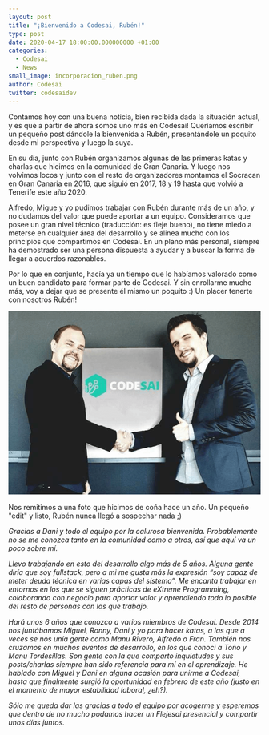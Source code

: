 ```yaml
---
layout: post
title: "¡Bienvenido a Codesai, Rubén!"
type: post
date: 2020-04-17 18:00:00.000000000 +01:00
categories:
  - Codesai
  - News
small_image: incorporacion_ruben.png
author: Codesai
twitter: codesaidev
---
```


Contamos hoy con una buena noticia, bien recibida dada la situación actual, y es que a partir de ahora somos uno más en Codesai! Queríamos escribir un pequeño post dándole la bienvenida a Rubén, presentándole un poquito desde mi perspectiva y luego la suya.

En su día, junto con Rubén organizamos algunas de las primeras katas y charlas que hicimos en la comunidad de Gran Canaria. Y luego nos volvimos locos y junto con el resto de organizadores montamos el Socracan en Gran Canaria en 2016, que siguió en 2017, 18 y 19 hasta que volvió a Tenerife este año 2020.

Alfredo, Migue y yo pudimos trabajar con Rubén durante más de un año, y no dudamos del valor que puede aportar a un equipo. Consideramos que posee un gran nivel técnico (traducción: es fleje bueno), no tiene miedo a meterse en cualquier área del desarrollo y se alinea mucho con los principios que compartimos en Codesai. En un plano más personal, siempre ha demostrado ser una persona dispuesta a ayudar y a buscar la forma de llegar a acuerdos razonables.

Por lo que en conjunto, hacía ya un tiempo que lo habíamos valorado como un buen candidato para formar parte de Codesai. Y sin enrollarme mucho más, voy a dejar que se presente él mismo un poquito :)
Un placer tenerte con nosotros Rubén!

![Rubén](/assets/incorporacion_ruben_handshake.png)
<div class="photo-footer">Nos remitimos a una foto que hicimos de coña hace un año. Un pequeño "edit" y listo, Rubén nunca llegó a sospechar nada ;)</div>

*Gracias a Dani y todo el equipo por la calurosa bienvenida. Probablemente no se me conozca tanto en la comunidad como a otros, así que aquí va un poco sobre mí.*

*Llevo trabajando en esto del desarrollo algo más de 5 años. Alguna gente diría que soy fullstack, pero a mi me gusta más la expresión “soy capaz de meter deuda técnica en varias capas del sistema”.
Me encanta trabajar en entornos en los que se siguen prácticas de eXtreme Programming, colaborando con negocio para aportar valor y aprendiendo todo lo posible del resto de personas con las que trabajo.*


*Hará unos 6 años que conozco a varios miembros de Codesai. Desde 2014 nos juntábamos Miguel, Ronny, Dani y yo para hacer katas, a las que a veces se nos unía gente como Manu Rivero, Alfredo o Fran. También nos cruzamos en muchos eventos de desarrollo, en los que conocí a Toño y Manu Tordesillas.
Son gente con la que comparto inquietudes y sus posts/charlas siempre han sido referencia para mí en el aprendizaje.
He hablado con Miguel y Dani en alguna ocasión para unirme a Codesai, hasta que finalmente surgió la oportunidad en febrero de este año (justo en el momento de mayor estabilidad laboral, ¿eh?).*

*Sólo me queda dar las gracias a todo el equipo por acogerme y esperemos que dentro de no mucho podamos hacer un Flejesai presencial y compartir unos días juntos.*
